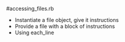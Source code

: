 #accessing_files.rb

- Instantiate a file object, give it instructions
- Provide a file with a block of instructions
- Using each_line


